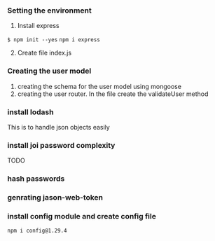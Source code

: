 ### Setting the environment ###

1. Install express

```$ npm init --yes```
```npm i express```

2. Create file index.js

### Creating the user model ###

1. creating the schema for the user model using mongoose 
2. creating the user router. In the file create the validateUser method

### install lodash ###

This is to handle json objects easily

### install joi password complexity ###

TODO

### hash passwords ###

### genrating jason-web-token ###

### install config module and create config file ###

```npm i config@1.29.4```